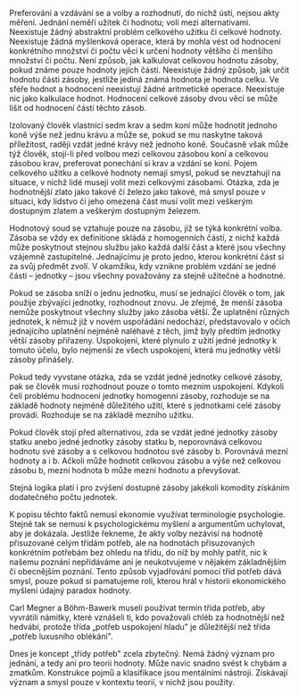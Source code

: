 
Preferování a vzdávání se a volby a rozhodnutí, do nichž ústí, nejsou akty měření. Jednání neměří užitek či hodnotu; volí mezi alternativami. Neexistuje žádný abstraktní problém celkového užitku či celkové hodnoty. Neexistuje žádná myšlenková operace, která by mohla vést od hodnocení konkrétního množství či počtu věcí k určení hodnoty většího či menšího množství či počtu. Není způsob, jak kalkulovat celkovou hodnotu zásoby, pokud známe pouze hodnoty jejích částí. Neexistuje žádný způsob, jak určit hodnotu části zásoby, jestliže jediná známá hodnota je hodnota celku. Ve sféře hodnot a hodnocení neexistují žádné aritmetické operace. Neexistuje nic jako kalkulace hodnot. Hodnocení celkové zásoby dvou věcí se může lišit od hodnocení částí těchto zásob.

Izolovaný člověk vlastnící sedm krav a sedm koní může hodnotit jednoho koně výše než jednu krávu a může se, pokud se mu naskytne taková příležitost, raději vzdát jedné krávy než jednoho koně. Současně však může týž člověk, stojí-li před volbou mezi celkovou zásobou koní a celkovou zásobou krav, preferovat ponechání si krav a vzdání se koní. Pojem celkového užitku a celkové hodnoty nemají smysl, pokud se nevztahují na situace, v nichž lidé musejí volit mezi celkovými zásobami. Otázka, zda je hodnotnější zlato jako takové či železo jako takové, má smysl pouze v situaci, kdy lidstvo či jeho omezená část musí volit mezi veškerým dostupným zlatem a veškerým dostupným železem.

Hodnotový soud se vztahuje pouze na zásobu, jíž se týká konkrétní volba. Zásoba se vždy ex definitione skládá z homogenních částí, z nichž každá může poskytnout stejnou službu jako každá další část a které jsou všechny vzájemně zastupitelné. Jednajícímu je proto jedno, kterou konkrétní část si za svůj předmět zvolí. V okamžiku, kdy vznikne problém vzdání se jedné části – jednotky – jsou všechny považovány za stejně užitečné a hodnotné.

Pokud se zásoba sníží o jednu jednotku, musí se jednající člověk o tom, jak použije zbývající jednotky, rozhodnout znovu. Je zřejmé, že menší zásoba nemůže poskytnout všechny služby jako zásoba větší. Že uplatnění různých jednotek, k němuž již v novém uspořádání nedochází, představovalo v očích jednajícího uplatnění nejméně naléhavé z těch, jimž byly předtím jednotky větší zásoby přiřazeny. Uspokojení, které plynulo z užití jedné jednotky k tomuto účelu, bylo nejmenší ze všech uspokojení, která mu jednotky větší zásoby přinášely.

Pokud tedy vyvstane otázka, zda se vzdát jedné jednotky celkové zásoby, pak se člověk musí rozhodnout pouze o tomto mezním uspokojení. Kdykoli čelí problému hodnocení jednotky homogenní zásoby, rozhoduje se na základě hodnoty nejméně důležitého užití, které s jednotkami celé zásoby provádí. Rozhoduje se na základě mezního užitku.

Pokud člověk stojí před alternativou, zda se vzdát jedné jednotky zásoby statku anebo jedné jednotky zásoby statku b, neporovnává celkovou hodnotu své zásoby a s celkovou hodnotou své zásoby b. Porovnává mezní hodnoty a i b. Ačkoli může hodnotit celkovou zásobu a výše než celkovou zásobu b, mezní hodnota b může mezní hodnotu a převyšovat.

Stejná logika platí i pro zvýšení dostupné zásoby jakékoli komodity získáním dodatečného počtu jednotek.

K popisu těchto faktů nemusí ekonomie využívat terminologie psychologie. Stejně tak se nemusí k psychologickému myšlení a argumentům uchylovat, aby je dokázala. Jestliže řekneme, že akty volby nezávisí na hodnotě přisuzované celým třídám potřeb, ale na hodnotách přisuzovaných konkrétním potřebám bez ohledu na třídu, do níž by mohly patřit, nic k našemu poznání nepřidáváme ani je neukotvujeme v nějakém základnějším či obecnějším poznání. Tento způsob vyjadřování pomocí tříd potřeb dává smysl, pouze pokud si pamatujeme roli, kterou hrál v historii ekonomického myšlení údajný paradox hodnoty.

Carl Megner a Böhm-Bawerk museli používat termín třída potřeb, aby vyvrátili námitky, které vznášeli ti, kdo považovali chléb za hodnotnější než hedvábí, protože třída „potřeb uspokojení hladu" je důležitější než třída „potřeb luxusního oblékání".

Dnes je koncept „třídy potřeb" zcela zbytečný. Nemá žádný význam pro jednání, a tedy ani pro teorii hodnoty. Může navíc snadno svést k chybám a zmatkům. Konstrukce pojmů a klasifikace jsou mentálními nástroji. Získávají význam a smysl pouze v kontextu teorií, v nichž jsou použity.